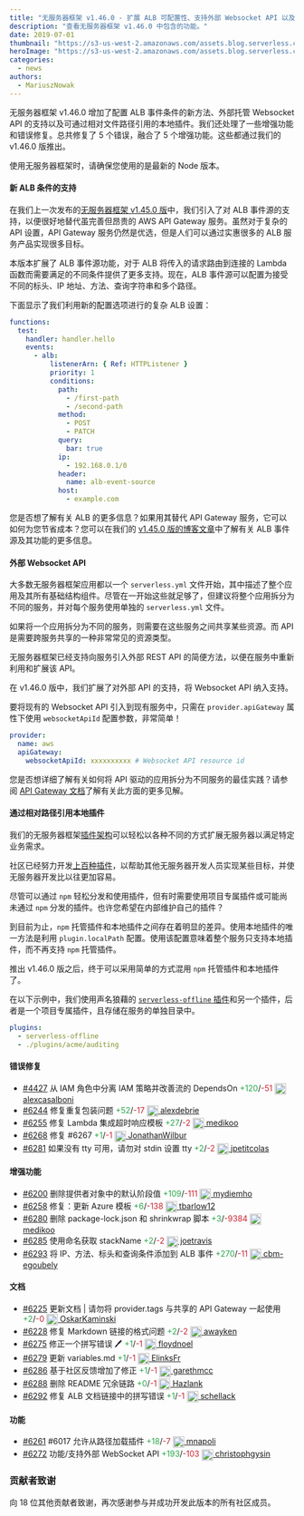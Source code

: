 ```yaml
---
title: "无服务器框架 v1.46.0 - 扩展 ALB 可配置性、支持外部 Websocket API 以及通过相对路径引用本地插件等等"
description: "查看无服务器框架 v1.46.0 中包含的功能。"
date: 2019-07-01
thumbnail: "https://s3-us-west-2.amazonaws.com/assets.blog.serverless.com/framework-updates/framework-v146-thumb.png"
heroImage: "https://s3-us-west-2.amazonaws.com/assets.blog.serverless.com/framework-updates/framework-v146-header.png"
categories:
  - news
authors:
  - MariuszNowak
---
```


无服务器框架 v1.46.0 增加了配置 ALB 事件条件的新方法、外部托管 Websocket API 的支持以及可通过相对文件路径引用的本地插件。我们还处理了一些增强功能和错误修复。总共修复了 5 个错误，融合了 5 个增强功能。这些都通过我们的 v1.46.0 版推出。

使用无服务器框架时，请确保您使用的是最新的 Node 版本。

#### 新 ALB 条件的支持

在我们上一次发布的[无服务器框架 v1.45.0 版](https://serverless.com/blog/framework-release-v145/)中，我们引入了对 ALB 事件源的支持，以便很好地替代虽完善但昂贵的 AWS API Gateway 服务。虽然对于复杂的 API 设置，API Gateway 服务仍然是优选，但是人们可以通过实惠很多的 ALB 服务产品实现很多目标。

本版本扩展了 ALB 事件源功能，对于 ALB 将传入的请求路由到连接的 Lambda 函数而需要满足的不同条件提供了更多支持。现在，ALB 事件源可以配置为接受不同的标头、IP 地址、方法、查询字符串和多个路径。

下面显示了我们利用新的配置选项进行的复杂 ALB 设置：

```yaml
functions:
  test:
    handler: handler.hello
    events:
      - alb:
          listenerArn: { Ref: HTTPListener }
          priority: 1
          conditions:
            path:
              - /first-path
              - /second-path
            method:
              - POST
              - PATCH
            query:
              bar: true
            ip:
              - 192.168.0.1/0
            header:
              name: alb-event-source
            host:
              - example.com
```

您是否想了解有关 ALB 的更多信息？如果用其替代 API Gateway 服务，它可以如何为您节省成本？您可以在我们的 [v1.45.0 版的博客文章](https://serverless.com/blog/framework-release-v145/)中了解有关 ALB 事件源及其功能的更多信息。

#### 外部 Websocket API

大多数无服务器框架应用都以一个 `serverless.yml` 文件开始，其中描述了整个应用及其所有基础结构组件。尽管在一开始这些就足够了，但建议将整个应用拆分为不同的服务，并对每个服务使用单独的 `serverless.yml` 文件。

如果将一个应用拆分为不同的服务，则需要在这些服务之间共享某些资源。而 API 是需要跨服务共享的一种非常常见的资源类型。

无服务器框架已经支持向服务引入外部 REST API 的简便方法，以便在服务中重新利用和扩展该 API。

在 v1.46.0 版中，我们扩展了对外部 API 的支持，将 Websocket API 纳入支持。

要将现有的 Websocket API 引入到现有服务中，只需在 `provider.apiGateway` 属性下使用 `websocketApiId` 配置参数，非常简单！

```yaml
provider:
  name: aws
  apiGateway:
    websocketApiId: xxxxxxxxxx # Websocket API resource id
```

您是否想详细了解有关如何将 API 驱动的应用拆分为不同服务的最佳实践？请参阅 [API Gateway 文档](https://serverless.com/framework/docs/providers/aws/events/apigateway/)了解有关此方面的更多见解。

#### 通过相对路径引用本地插件

我们的无服务器框架[插件架构](https://serverless.com/framework/docs/providers/aws/guide/plugins/)可以轻松以各种不同的方式扩展无服务器以满足特定业务需求。

社区已经努力开发[上百种插件](https://serverless.com/plugins/)，以帮助其他无服务器开发人员实现某些目标，并使无服务器开发比以往更加容易。

尽管可以通过 `npm` 轻松分发和使用插件，但有时需要使用项目专属插件或可能尚未通过 `npm` 分发的插件。也许您希望在内部维护自己的插件？

到目前为止，`npm` 托管插件和本地插件之间存在着明显的差异。使用本地插件的唯一方法是利用 `plugin.localPath` 配置。使用该配置意味着整个服务只支持本地插件，而不再支持 `npm` 托管插件。

推出 v1.46.0 版之后，终于可以采用简单的方式混用 `npm` 托管插件和本地插件了。

在以下示例中，我们使用声名狼藉的 [`serverless-offline` 插件](https://serverless.com/plugins/serverless-offline/)和另一个插件，后者是一个项目专属插件，且存储在服务的单独目录中。

```yaml
plugins:
  - serverless-offline
  - ./plugins/acme/auditing
```

#### 错误修复
- [#4427](https://github.com/serverless/serverless/pull/4427) 从 IAM 角色中分离 IAM 策略并改善流的 DependsOn<a href="https://github.com/serverless/serverless/pull/4427/files?utf8=✓&diff=split" style="text-decoration:none;"> <span style="color:#28a647">+120</span>/<span style="color:#cb2431">-51</span></a> <a href="https://github.com/alexcasalboni"> <img src='https://avatars1.githubusercontent.com/u/2457588?v=4' style="vertical-align: middle" alt='' height="20px"> alexcasalboni</a>
- [#6244](https://github.com/serverless/serverless/pull/6244) 修复重复包装问题<a href="https://github.com/serverless/serverless/pull/6244/files?utf8=✓&diff=split" style="text-decoration:none;"> <span style="color:#28a647">+52</span>/<span style="color:#cb2431">-17</span></a> <a href="https://github.com/alexdebrie"> <img src='https://avatars3.githubusercontent.com/u/6509926?v=4' style="vertical-align: middle" alt='' height="20px"> alexdebrie</a>
- [#6255](https://github.com/serverless/serverless/pull/6255) 修复 Lambda 集成超时响应模板<a href="https://github.com/serverless/serverless/pull/6255/files?utf8=✓&diff=split" style="text-decoration:none;"> <span style="color:#28a647">+27</span>/<span style="color:#cb2431">-2</span></a> <a href="https://github.com/medikoo"> <img src='https://avatars3.githubusercontent.com/u/122434?v=4' style="vertical-align: middle" alt='' height="20px"> medikoo</a>
- [#6268](https://github.com/serverless/serverless/pull/6268) 修复 #6267<a href="https://github.com/serverless/serverless/pull/6268/files?utf8=✓&diff=split" style="text-decoration:none;"> <span style="color:#28a647">+1</span>/<span style="color:#cb2431">-1</span></a> <a href="https://github.com/JonathanWilbur"> <img src='https://avatars0.githubusercontent.com/u/20342114?v=4' style="vertical-align: middle" alt='' height="20px"> JonathanWilbur</a>
- [#6281](https://github.com/serverless/serverless/pull/6281) 如果没有 tty 可用，请勿对 stdin 设置 tty<a href="https://github.com/serverless/serverless/pull/6281/files?utf8=✓&diff=split" style="text-decoration:none;"> <span style="color:#28a647">+2</span>/<span style="color:#cb2431">-2</span></a> <a href="https://github.com/jpetitcolas"> <img src='https://avatars0.githubusercontent.com/u/688373?v=4' style="vertical-align: middle" alt='' height="20px"> jpetitcolas</a>
#### 增强功能
- [#6200](https://github.com/serverless/serverless/pull/6200) 删除提供者对象中的默认阶段值<a href="https://github.com/serverless/serverless/pull/6200/files?utf8=✓&diff=split" style="text-decoration:none;"> <span style="color:#28a647">+109</span>/<span style="color:#cb2431">-111</span></a> <a href="https://github.com/mydiemho"> <img src='https://avatars2.githubusercontent.com/u/1634185?v=4' style="vertical-align: middle" alt='' height="20px"> mydiemho</a>
- [#6258](https://github.com/serverless/serverless/pull/6258) 修复：更新 Azure 模板<a href="https://github.com/serverless/serverless/pull/6258/files?utf8=✓&diff=split" style="text-decoration:none;"> <span style="color:#28a647">+6</span>/<span style="color:#cb2431">-138</span></a> <a href="https://github.com/tbarlow12"> <img src='https://avatars0.githubusercontent.com/u/10962815?v=4' style="vertical-align: middle" alt='' height="20px"> tbarlow12</a>
- [#6280](https://github.com/serverless/serverless/pull/6280) 删除 package-lock.json 和 shrinkwrap 脚本<a href="https://github.com/serverless/serverless/pull/6280/files?utf8=✓&diff=split" style="text-decoration:none;"> <span style="color:#28a647">+3</span>/<span style="color:#cb2431">-9384</span></a> <a href="https://github.com/medikoo"> <img src='https://avatars3.githubusercontent.com/u/122434?v=4' style="vertical-align: middle" alt='' height="20px"> medikoo</a>
- [#6285](https://github.com/serverless/serverless/pull/6285) 使用命名获取 stackName<a href="https://github.com/serverless/serverless/pull/6285/files?utf8=✓&diff=split" style="text-decoration:none;"> <span style="color:#28a647">+2</span>/<span style="color:#cb2431">-2</span></a> <a href="https://github.com/joetravis"> <img src='https://avatars1.githubusercontent.com/u/3687269?v=4' style="vertical-align: middle" alt='' height="20px"> joetravis</a>
- [#6293](https://github.com/serverless/serverless/pull/6293) 将 IP、方法、标头和查询条件添加到 ALB 事件<a href="https://github.com/serverless/serverless/pull/6293/files?utf8=✓&diff=split" style="text-decoration:none;"> <span style="color:#28a647">+270</span>/<span style="color:#cb2431">-11</span></a> <a href="https://github.com/cbm-egoubely"> <img src='https://avatars2.githubusercontent.com/u/39260821?v=4' style="vertical-align: middle" alt='' height="20px"> cbm-egoubely</a>
#### 文档
- [#6225](https://github.com/serverless/serverless/pull/6225) 更新文档 | 请勿将 provider.tags 与共享的 API Gateway 一起使用<a href="https://github.com/serverless/serverless/pull/6225/files?utf8=✓&diff=split" style="text-decoration:none;"> <span style="color:#28a647">+2</span>/<span style="color:#cb2431">-0</span></a> <a href="https://github.com/OskarKaminski"> <img src='https://avatars3.githubusercontent.com/u/7963279?v=4' style="vertical-align: middle" alt='' height="20px"> OskarKaminski</a>
- [#6228](https://github.com/serverless/serverless/pull/6228) 修复 Markdown 链接的格式问题<a href="https://github.com/serverless/serverless/pull/6228/files?utf8=✓&diff=split" style="text-decoration:none;"> <span style="color:#28a647">+2</span>/<span style="color:#cb2431">-2</span></a> <a href="https://github.com/awayken"> <img src='https://avatars1.githubusercontent.com/u/156215?v=4' style="vertical-align: middle" alt='' height="20px"> awayken</a>
- [#6275](https://github.com/serverless/serverless/pull/6275) 修正一个拼写错误 🖊<a href="https://github.com/serverless/serverless/pull/6275/files?utf8=✓&diff=split" style="text-decoration:none;"> <span style="color:#28a647">+1</span>/<span style="color:#cb2431">-1</span></a> <a href="https://github.com/floydnoel"> <img src='https://avatars3.githubusercontent.com/u/4154431?v=4' style="vertical-align: middle" alt='' height="20px"> floydnoel</a>
- [#6279](https://github.com/serverless/serverless/pull/6279) 更新 variables.md<a href="https://github.com/serverless/serverless/pull/6279/files?utf8=✓&diff=split" style="text-decoration:none;"> <span style="color:#28a647">+1</span>/<span style="color:#cb2431">-1</span></a> <a href="https://github.com/ElinksFr"> <img src='https://avatars1.githubusercontent.com/u/32840264?v=4' style="vertical-align: middle" alt='' height="20px"> ElinksFr</a>
- [#6286](https://github.com/serverless/serverless/pull/6286) 基于社区反馈增加了修正<a href="https://github.com/serverless/serverless/pull/6286/files?utf8=✓&diff=split" style="text-decoration:none;"> <span style="color:#28a647">+1</span>/<span style="color:#cb2431">-1</span></a> <a href="https://github.com/garethmcc"> <img src='https://avatars1.githubusercontent.com/u/4112280?v=4' style="vertical-align: middle" alt='' height="20px"> garethmcc</a>
- [#6288](https://github.com/serverless/serverless/pull/6288) 删除 README 冗余链路<a href="https://github.com/serverless/serverless/pull/6288/files?utf8=✓&diff=split" style="text-decoration:none;"> <span style="color:#28a647">+0</span>/<span style="color:#cb2431">-1</span></a> <a href="https://github.com/Hazlank"> <img src='https://avatars0.githubusercontent.com/u/15724316?v=4' style="vertical-align: middle" alt='' height="20px"> Hazlank</a>
- [#6292](https://github.com/serverless/serverless/pull/6292) 修复 ALB 文档链接中的拼写错误<a href="https://github.com/serverless/serverless/pull/6292/files?utf8=✓&diff=split" style="text-decoration:none;"> <span style="color:#28a647">+1</span>/<span style="color:#cb2431">-1</span></a> <a href="https://github.com/schellack"> <img src='https://avatars0.githubusercontent.com/u/70819?v=4' style="vertical-align: middle" alt='' height="20px"> schellack</a>
#### 功能
- [#6261](https://github.com/serverless/serverless/pull/6261) #6017 允许从路径加载插件<a href="https://github.com/serverless/serverless/pull/6261/files?utf8=✓&diff=split" style="text-decoration:none;"> <span style="color:#28a647">+18</span>/<span style="color:#cb2431">-7</span></a> <a href="https://github.com/mnapoli"> <img src='https://avatars3.githubusercontent.com/u/720328?v=4' style="vertical-align: middle" alt='' height="20px"> mnapoli</a>
- [#6272](https://github.com/serverless/serverless/pull/6272) 功能/支持外部 WebSocket API<a href="https://github.com/serverless/serverless/pull/6272/files?utf8=✓&diff=split" style="text-decoration:none;"> <span style="color:#28a647">+193</span>/<span style="color:#cb2431">-103</span></a> <a href="https://github.com/christophgysin"> <img src='https://avatars0.githubusercontent.com/u/527924?v=4' style="vertical-align: middle" alt='' height="20px"> christophgysin</a>

### 贡献者致谢

向 18 位其他贡献者致谢，再次感谢参与并成功开发此版本的所有社区成员。
